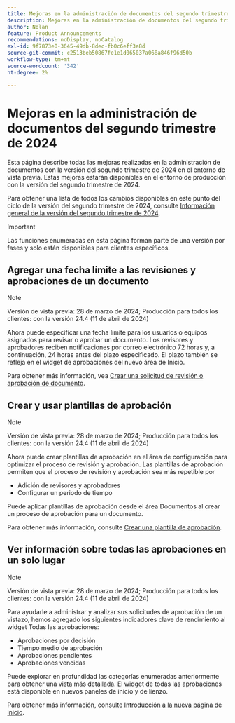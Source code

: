 ```yaml
---
title: Mejoras en la administración de documentos del segundo trimestre de 2024
description: Mejoras en la administración de documentos del segundo trimestre de 2024
author: Nolan
feature: Product Announcements
recommendations: noDisplay, noCatalog
exl-id: 9f7873e0-3645-49db-8dec-fb0c6eff3e8d
source-git-commit: c2513beb50867fe1e1d065037a068a846f96d50b
workflow-type: tm+mt
source-wordcount: '342'
ht-degree: 2%

---
```


# Mejoras en la administración de documentos del segundo trimestre de 2024

Esta página describe todas las mejoras realizadas en la administración de documentos con la versión del segundo trimestre de 2024 en el entorno de vista previa. Estas mejoras estarán disponibles en el entorno de producción con la versión del segundo trimestre de 2024.

Para obtener una lista de todos los cambios disponibles en este punto del ciclo de la versión del segundo trimestre de 2024, consulte [Información general de la versión del segundo trimestre de 2024](/help/quicksilver/product-announcements/product-releases/24-q2-release-activity/24-q2-release-overview.md).

>[!IMPORTANT]
>
>Las funciones enumeradas en esta página forman parte de una versión por fases y solo están disponibles para clientes específicos.

## Agregar una fecha límite a las revisiones y aprobaciones de un documento

>[!NOTE]
>
>Versión de vista previa: 28 de marzo de 2024; Producción para todos los clientes: con la versión 24.4 (11 de abril de 2024)

Ahora puede especificar una fecha límite para los usuarios o equipos asignados para revisar o aprobar un documento. Los revisores y aprobadores reciben notificaciones por correo electrónico 72 horas y, a continuación, 24 horas antes del plazo especificado. El plazo también se refleja en el widget de aprobaciones del nuevo área de Inicio.

Para obtener más información, vea [Crear una solicitud de revisión o aprobación de documento](/help/quicksilver/review-and-approve-work/document-reviews-and-approvals/manage-document-approvals/create-a-document-approval.md).

## Crear y usar plantillas de aprobación

>[!NOTE]
>
>Versión de vista previa: 28 de marzo de 2024; Producción para todos los clientes: con la versión 24.4 (11 de abril de 2024)

Ahora puede crear plantillas de aprobación en el área de configuración para optimizar el proceso de revisión y aprobación. Las plantillas de aprobación permiten que el proceso de revisión y aprobación sea más repetible por

* Adición de revisores y aprobadores
* Configurar un periodo de tiempo

Puede aplicar plantillas de aprobación desde el área Documentos al crear un proceso de aprobación para un documento.

Para obtener más información, consulte [Crear una plantilla de aprobación](/help/quicksilver/review-and-approve-work/document-reviews-and-approvals/manage-document-approvals/create-approval-template.md).

## Ver información sobre todas las aprobaciones en un solo lugar

>[!NOTE]
>
>Versión de vista previa: 28 de marzo de 2024; Producción para todos los clientes: con la versión 24.4 (11 de abril de 2024)

Para ayudarle a administrar y analizar sus solicitudes de aprobación de un vistazo, hemos agregado los siguientes indicadores clave de rendimiento al widget Todas las aprobaciones:

* Aprobaciones por decisión
* Tiempo medio de aprobación
* Aprobaciones pendientes
* Aprobaciones vencidas

Puede explorar en profundidad las categorías enumeradas anteriormente para obtener una vista más detallada. El widget de todas las aprobaciones está disponible en nuevos paneles de inicio y de lienzo.

Para obtener más información, consulte [Introducción a la nueva página de inicio](/help/quicksilver/workfront-basics/using-home/new-home/get-started-with-new-home.md).
